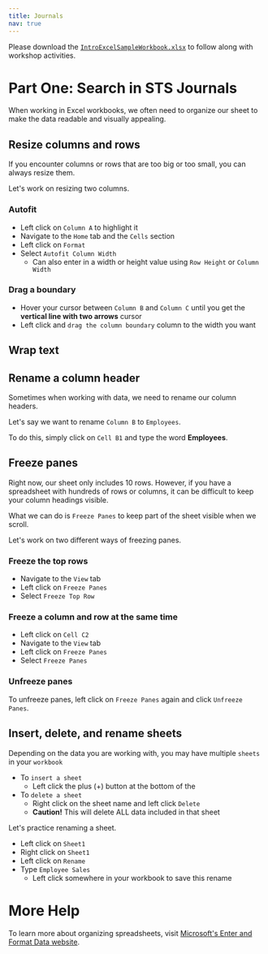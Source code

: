 ```yaml
---
title: Journals
nav: true
---
```

Please download the <a href="images/IntroExcelSampleWorkbook.xlsx" target="_blank">`IntroExcelSampleWorkbook.xlsx`</a> to follow along with workshop activities.

# Part One: Search in STS Journals

When working in Excel workbooks, we often need to organize our sheet to make the data readable and visually appealing.

## Resize columns and rows
If you encounter columns or rows that are too big or too small, you can always resize them.

Let's work on resizing two columns.

### Autofit
* Left click on `Column A` to highlight it
* Navigate to the `Home` tab and the `Cells` section
* Left click on `Format`
* Select `Autofit Column Width`
  * Can also enter in a width or height value using `Row Height` or `Column Width`

### Drag a boundary
* Hover your cursor between `Column B` and `Column C` until you get the **vertical line with two arrows** cursor
* Left click and `drag the column boundary` column to the width you want

## Wrap text

## Rename a column header
Sometimes when working with data, we need to rename our column headers.

Let's say we want to rename `Column B` to `Employees`.

To do this, simply click on `Cell B1` and type the word **Employees**.

## Freeze panes
Right now, our sheet only includes 10 rows. However, if you have a spreadsheet with hundreds of rows or columns, it can be difficult to keep your column headings visible.

What we can do is `Freeze Panes` to keep part of the sheet visible when we scroll.

Let's work on two different ways of freezing panes.

### Freeze the top rows
* Navigate to the `View` tab
* Left click on `Freeze Panes`
* Select `Freeze Top Row`

### Freeze a column and row at the same time
* Left click on `Cell C2`
* Navigate to the `View` tab
* Left click on `Freeze Panes`
* Select `Freeze Panes`

### Unfreeze panes
To unfreeze panes, left click on `Freeze Panes` again and click `Unfreeze Panes`.

## Insert, delete, and rename sheets
Depending on the data you are working with, you may have multiple `sheets` in your `workbook`

* To `insert a sheet`
  * Left click the plus (+) button at the bottom of the 
* To `delete a sheet`
  * Right click on the sheet name and left click `Delete`
  * **Caution!** This will delete ALL data included in that sheet

Let's practice renaming a sheet.
* Left click on `Sheet1`
* Right click on `Sheet1`
* Left click on `Rename`
* Type `Employee Sales`
  * Left click somewhere in your workbook to save this rename

# More Help

To learn more about organizing spreadsheets, visit <a href="https://support.office.com/en-us/article/enter-and-format-data-fef13169-0a84-4b92-a5ab-d856b0d7c1f7?ui=en-US&rs=en-US&ad=US#ID0EAABAAA=Layout" target="_blank">Microsoft's Enter and Format Data website</a>.